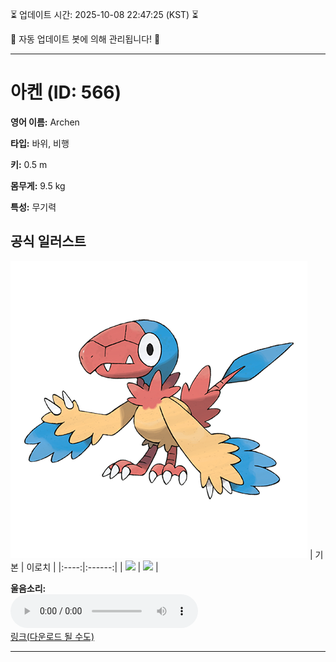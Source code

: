 
⏳ 업데이트 시간: 2025-10-08 22:47:25 (KST) ⏳

🤖 자동 업데이트 봇에 의해 관리됩니다! 🤖

---

# 아켄 (ID: 566)
**영어 이름:** Archen

**타입:** 바위, 비행

**키:** 0.5 m

**몸무게:** 9.5 kg

**특성:** 무기력

## 공식 일러스트
![](https://raw.githubusercontent.com/PokeAPI/sprites/master/sprites/pokemon/other/official-artwork/566.png)
| 기본 | 이로치 |
|:----:|:------:|
| <img src="http://play.pokemonshowdown.com/sprites/ani/archen.gif" width="200"> | <img src="http://play.pokemonshowdown.com/sprites/ani-shiny/archen.gif" width="200"> |

**울음소리:**<br><audio controls src="https://raw.githubusercontent.com/PokeAPI/cries/main/cries/pokemon/latest/566.ogg"></audio><br> [링크(다운로드 될 수도)](https://raw.githubusercontent.com/PokeAPI/cries/main/cries/pokemon/latest/566.ogg)


---

